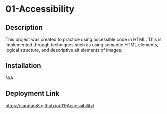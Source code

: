 # 01-Accessibility

## Description
This project was created to practice using accessible code in HTML. This is implemented through techniques such as using semantic HTML elements, logical structure, and descriptive alt elements of images. 

## Installation
N/A

## Deployment Link
https://saratam8.github.io/01-Accessibility/